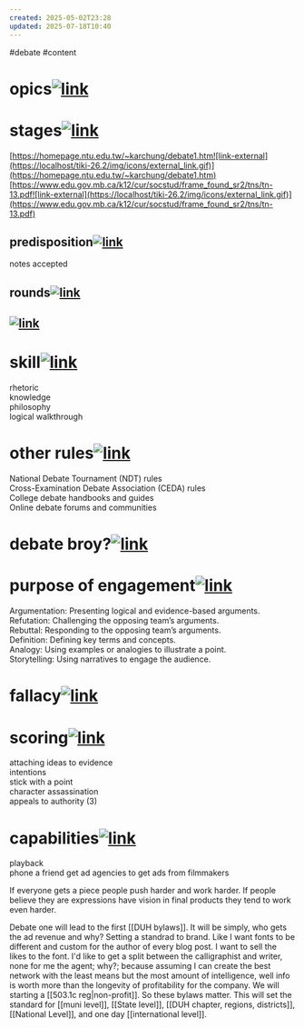 ```yaml
---
created: 2025-05-02T23:28
updated: 2025-07-18T10:40
---
```

#debate 
#content 
# opics[![link](https://localhost/tiki-26.2/img/icons/link.png)](https://localhost/tiki-26.2/tiki-index.php?page=debate#topics)

# stages[![link](https://localhost/tiki-26.2/img/icons/link.png)](https://localhost/tiki-26.2/tiki-index.php?page=debate#stages)

[https://homepage.ntu.edu.tw/~karchung/debate1.htm![link-external](https://localhost/tiki-26.2/img/icons/external_link.gif)](https://homepage.ntu.edu.tw/~karchung/debate1.htm)  
[https://www.edu.gov.mb.ca/k12/cur/socstud/frame_found_sr2/tns/tn-13.pdf![link-external](https://localhost/tiki-26.2/img/icons/external_link.gif)](https://www.edu.gov.mb.ca/k12/cur/socstud/frame_found_sr2/tns/tn-13.pdf)

## predisposition[![link](https://localhost/tiki-26.2/img/icons/link.png)](https://localhost/tiki-26.2/tiki-index.php?page=debate#predisposition)

notes accepted

## rounds[![link](https://localhost/tiki-26.2/img/icons/link.png)](https://localhost/tiki-26.2/tiki-index.php?page=debate#rounds)

## [![link](https://localhost/tiki-26.2/img/icons/link.png)](https://localhost/tiki-26.2/tiki-index.php?page=debate#ad41d8cd98f00b204e9800998ecf8427e)

# skill[![link](https://localhost/tiki-26.2/img/icons/link.png)](https://localhost/tiki-26.2/tiki-index.php?page=debate#skill)

rhetoric  
knowledge  
philosophy  
logical walkthrough

# other rules[![link](https://localhost/tiki-26.2/img/icons/link.png)](https://localhost/tiki-26.2/tiki-index.php?page=debate#other_rules)

National Debate Tournament (NDT) rules  
Cross-Examination Debate Association (CEDA) rules  
College debate handbooks and guides  
Online debate forums and communities

# debate broy?[![link](https://localhost/tiki-26.2/img/icons/link.png)](https://localhost/tiki-26.2/tiki-index.php?page=debate#debate_broy_)

# purpose of engagement[![link](https://localhost/tiki-26.2/img/icons/link.png)](https://localhost/tiki-26.2/tiki-index.php?page=debate#purpose_of_engagement)

Argumentation: Presenting logical and evidence-based arguments.  
Refutation: Challenging the opposing team’s arguments.  
Rebuttal: Responding to the opposing team’s arguments.  
Definition: Defining key terms and concepts.  
Analogy: Using examples or analogies to illustrate a point.  
Storytelling: Using narratives to engage the audience.

# fallacy[![link](https://localhost/tiki-26.2/img/icons/link.png)](https://localhost/tiki-26.2/tiki-index.php?page=debate#fallacy)

  

# scoring[![link](https://localhost/tiki-26.2/img/icons/link.png)](https://localhost/tiki-26.2/tiki-index.php?page=debate#scoring)

attaching ideas to evidence  
intentions  
stick with a point  
character assassination  
appeals to authority (3)

# capabilities[![link](https://localhost/tiki-26.2/img/icons/link.png)](https://localhost/tiki-26.2/tiki-index.php?page=debate#capabilities)

playback  
phone a friend
get ad agencies to get ads from filmmakers


If everyone gets a piece people push harder and work harder.  If people believe they are expressions have vision in final products they tend to work even harder.

Debate one will lead to the first [[DUH bylaws]].  It will be simply, who gets the ad revenue and why?  Setting a standrad to brand.  Like I want fonts to be different and custom for the author of every blog post.  I want to sell the likes to the font.  I'd like to get a split between the calligraphist and writer, none for me the agent; why?; because assuming I can create the best network with the least means but the most amount of intelligence, well info is worth more than the longevity of profitability for the company.  We will starting a [[503.1c reg|non-profit]]. So these bylaws matter.  This will set the standard for [[muni level]], [[State level]], [[DUH chapter, regions, districts]], [[National Level]], and one day [[international level]].

